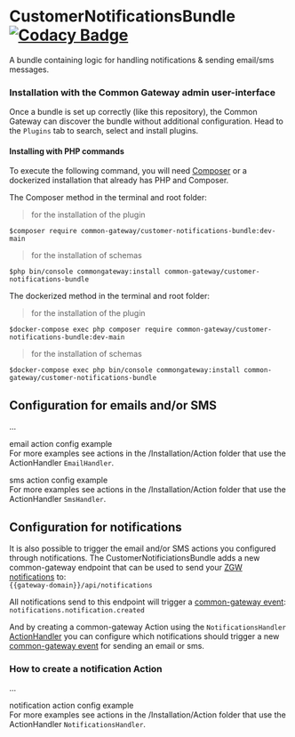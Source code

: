 # CustomerNotificationsBundle [![Codacy Badge](https://app.codacy.com/project/badge/Grade/980ea2efc85a427ea909518f29506ff6)](https://app.codacy.com/gh/CommonGateway/CustomerNotificationsBundle/dashboard?utm_source=gh\&utm_medium=referral\&utm_content=\&utm_campaign=Badge_grade)

A bundle containing logic for handling notifications & sending email/sms messages.

### Installation with the Common Gateway admin user-interface

Once a bundle is set up correctly (like this repository), the Common Gateway can discover the bundle without additional configuration. Head to the `Plugins` tab to search, select and install plugins.

#### Installing with PHP commands

To execute the following command, you will need [Composer](https://getcomposer.org/download/) or a dockerized installation that already has PHP and Composer.

The Composer method in the terminal and root folder:

> for the installation of the plugin

`$composer require common-gateway/customer-notifications-bundle:dev-main`

> for the installation of schemas

`$php bin/console commongateway:install common-gateway/customer-notifications-bundle`

The dockerized method in the terminal and root folder:

> for the installation of the plugin

`$docker-compose exec php composer require common-gateway/customer-notifications-bundle:dev-main`

> for the installation of schemas

`$docker-compose exec php bin/console commongateway:install common-gateway/customer-notifications-bundle`

## Configuration for emails and/or SMS

...

email action config example \
For more examples see actions in the /Installation/Action folder that use the ActionHandler `EmailHandler`.

sms action config example \
For more examples see actions in the /Installation/Action folder that use the ActionHandler `SmsHandler`.

## Configuration for notifications

It is also possible to trigger the email and/or SMS actions you configured through notifications. The CustomerNotificiationsBundle adds a new common-gateway endpoint that can be used to send your [ZGW notifications](https://vng-realisatie.github.io/gemma-zaken/themas/achtergronddocumentatie/notificaties) to: \
`{{gateway-domain}}/api/notifications`

All notifications send to this endpoint will trigger a [common-gateway event](https://commongateway.github.io/CoreBundle/pages/Features/Events): \
`notifications.notification.created`

And by creating a common-gateway Action using the `NotificationsHandler` [ActionHandler](https://commongateway.github.io/CoreBundle/pages/Features/Action_handlers) you can configure which notifications should trigger a new [common-gateway event](https://commongateway.github.io/CoreBundle/pages/Features/Events) for sending an email or sms.

### How to create a notification Action

...

notification action config example \
For more examples see actions in the /Installation/Action folder that use the ActionHandler `NotificationsHandler`.